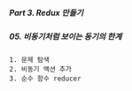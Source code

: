 ##### Part 3. Redux 만들기

##### 05. 비동기처럼 보이는 동기의 한계

```
1. 문제 탐색
2. 비동기 액션 추가
3. 순수 함수 reducer
```
